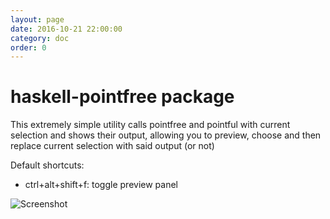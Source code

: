 ```yaml
---
layout: page
date: 2016-10-21 22:00:00
category: doc
order: 0
---
```


# haskell-pointfree package

This extremely simple utility calls pointfree and pointful
with current selection and shows their output, allowing you to
preview, choose and then replace current selection with said
output (or not)

Default shortcuts:

* ctrl+alt+shift+f: toggle preview panel

![Screenshot](https://raw.githubusercontent.com/lierdakil/atom-haskell-pointfree/master/screen.png)
